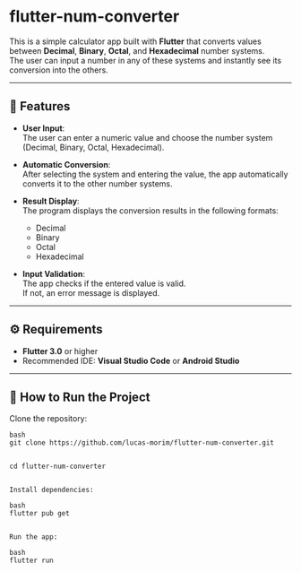 # flutter-num-converter

This is a simple calculator app built with **Flutter** that converts values between **Decimal**, **Binary**, **Octal**, and **Hexadecimal** number systems.  
The user can input a number in any of these systems and instantly see its conversion into the others.

---

## 📱 Features

- **User Input**:  
  The user can enter a numeric value and choose the number system (Decimal, Binary, Octal, Hexadecimal).

- **Automatic Conversion**:  
  After selecting the system and entering the value, the app automatically converts it to the other number systems.

- **Result Display**:  
  The program displays the conversion results in the following formats:
  - Decimal  
  - Binary  
  - Octal  
  - Hexadecimal  

- **Input Validation**:  
  The app checks if the entered value is valid.  
  If not, an error message is displayed.

---

## ⚙️ Requirements

- **Flutter 3.0** or higher  
- Recommended IDE: **Visual Studio Code** or **Android Studio**

---

## 🚀 How to Run the Project

Clone the repository:

```
bash
git clone https://github.com/lucas-morim/flutter-num-converter.git


cd flutter-num-converter


Install dependencies:

bash
flutter pub get


Run the app:

bash
flutter run
```
